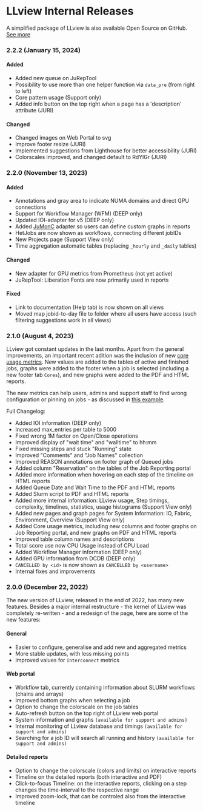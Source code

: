 # LLview Internal Releases

A simplified package of LLview is also available Open Source on GitHub. [See more](public.md)


### 2.2.2 (January 15, 2024)

<h4> Added </h4>

- Added new queue on JuRepTool
- Possibility to use more than one helper function via `data_pre` (from right to left)
- Core pattern usage (Support only)
- Added info button on the top right when a page has a 'description' attribute (JURI)

<h4> Changed </h4>

- Changed images on Web Portal to svg
- Improve footer resize (JURI)
- Implemented suggestions from Lighthouse for better accessibility (JURI)
- Colorscales improved, and changed default to RdYlGr (JURI)


### 2.2.0 (November 13, 2023)

<h4> Added </h4>

- Annotations and gray area to indicate NUMA domains and direct GPU connections
- Support for Workflow Manager (WFM) (DEEP only)
- Updated IOI-adapter for v5 (DEEP only)
- Added [JuMonC](https://pypi.org/project/jumonc/) adapter so users can define custom graphs in reports
- HetJobs are now shown as workflows, connecting different jobIDs
- New Projects page (Support View only)
- Time aggregation automatic tables (replacing `_hourly` and `_daily` tables)

<h4> Changed </h4>

- New adapter for GPU metrics from Prometheus (not yet active)
- JuRepTool: Liberation Fonts are now primarily used in reports

<h4> Fixed </h4>

- Link to documentation (Help tab) is now shown on all views
- Moved map jobid-to-day file to folder where all users have access (such filtering suggestions work in all views)


### 2.1.0 (August 4, 2023)

LLview got constant updates in the last months. Apart from the general improvements, an important recent adition was the inclusion of new [core usage metrics](../jobreport/metrics_list.md). New values are added to the tables of active and finished jobs, graphs were added to the footer when a job is selected (including a new footer tab `Cores`), and new graphs were added to the PDF and HTML reports. 

The new metrics can help users, admins and support staff to find wrong configuration or pinning on jobs - as discussed in [this example](../jobreport/examples.md#high-cpu-load-with-low-cpu-usage).

Full Changelog:

* Added IOI information (DEEP only)
* Increased max_entries per table to 5000
* Fixed wrong 1M factor on Open/Close operations
* Improved display of "wait time" and "walltime" to hh:mm
* Fixed missing steps and stuck "Running" state
* Improved "Comments" and "Job Names" collection 
* Improved REASON annotations on footer graph of Queued jobs
* Added column "Reservation" on the tables of the Job Reporting portal
* Added more information when hovering on each step of the timeline on HTML reports
* Added Queue Date and Wait Time to the PDF and HTML reports
* Added Slurm script to PDF and HTML reports
* Added more internal information: LLview usage, Step timings, complexity, timelines, statistics, usage histograms (Support View only)
* Added new pages and graph pages for System Information: IO, Fabric, Environment, Overview (Support View only)
* Added Core usage metrics, including new columns and footer graphs on Job Reporting portal, and new graphs on PDF and HTML reports
* Improved table column names and descriptions
* Total score use now CPU Usage instead of CPU Load
* Added Workflow Manager information (DEEP only)
* Added GPU information from DCDB (DEEP only)
* `CANCELLED by <id>` is now shown as `CANCELLED by <username>`
* Internal fixes and improvements

### 2.0.0 (December 22, 2022)

The new version of LLview, released in the end of 2022, has many new features.
Besides a major internal restructure - the kernel of LLview was completely re-written - and a redesign of the page, here are some of the new features:

<h4> General </h4>

* Easier to configure, generalise and add new and aggregated metrics
* More stable updates, with less missing points
* Improved values for `Interconnect` metrics

<h4> Web portal </h4>

* Workflow tab, currently containing information about SLURM workflows (chains and arrays)
* Improved bottom graphs when selecting a job
* Option to change the colorscale on the job tables
* Auto-refresh button on the top right of LLview web portal
* System information and graphs `(available for support and admins)`
* Internal monitoring of LLview database and timings `(available for support and admins)`
* Searching for a job ID will search all running and history `(available for support and admins)`

<h4> Detailed reports </h4>

* Option to change the colorscale (colors and limits) on interactive reports
* Timeline on the detailed reports (both interactive and PDF)
* Click-to-focus Timeline: on the interactive reports, clicking on a step changes the time-interval to the respective range
* Improved zoom-lock, that can be controled also from the interactive timeline
